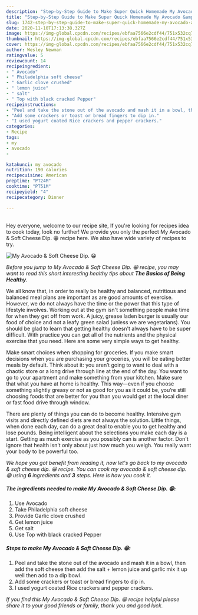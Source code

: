 ```yaml
---
description: "Step-by-Step Guide to Make Super Quick Homemade My Avocado &amp;amp; Soft Cheese Dip. 😁"
title: "Step-by-Step Guide to Make Super Quick Homemade My Avocado &amp;amp; Soft Cheese Dip. 😁"
slug: 1742-step-by-step-guide-to-make-super-quick-homemade-my-avocado-and-amp-soft-cheese-dip
date: 2020-11-10T17:13:38.327Z
image: https://img-global.cpcdn.com/recipes/ebfaa7566e2cdf44/751x532cq70/my-avocado-soft-cheese-dip-😁-recipe-main-photo.jpg
thumbnail: https://img-global.cpcdn.com/recipes/ebfaa7566e2cdf44/751x532cq70/my-avocado-soft-cheese-dip-😁-recipe-main-photo.jpg
cover: https://img-global.cpcdn.com/recipes/ebfaa7566e2cdf44/751x532cq70/my-avocado-soft-cheese-dip-😁-recipe-main-photo.jpg
author: Wesley Newman
ratingvalue: 5
reviewcount: 14
recipeingredient:
- " Avocado"
- " Philadelphia soft cheese"
- " Garlic clove crushed"
- " lemon juice"
- " salt"
- " Top with black cracked Pepper"
recipeinstructions:
- "Peel and take the stone out of the avocado and mash it in a bowl, then add the soft cheese then add the salt + lemon juice and garlic mix it up well then add to a dip bowl."
- "Add some crackers or toast or bread fingers to dip in."
- "I used yogurt coated Rice crackers and pepper crackers."
categories:
- Recipe
tags:
- my
- avocado
- 

katakunci: my avocado  
nutrition: 190 calories
recipecuisine: American
preptime: "PT24M"
cooktime: "PT51M"
recipeyield: "4"
recipecategory: Dinner

---
```

<br>
Hey everyone, welcome to our recipe site, If you're looking for recipes idea to cook today, look no further! We provide you only the perfect My Avocado &amp; Soft Cheese Dip. 😁 recipe here. We also have wide variety of recipes to try.
<br>


![My Avocado &amp; Soft Cheese Dip. 😁](https://img-global.cpcdn.com/recipes/ebfaa7566e2cdf44/751x532cq70/my-avocado-soft-cheese-dip-😁-recipe-main-photo.jpg)

<i>Before you jump to My Avocado &amp; Soft Cheese Dip. 😁 recipe, you may want to read this short interesting healthy tips about <strong>The Basics of Being Healthy</strong>.</i>

We all know that, in order to really be healthy and balanced, nutritious and balanced meal plans are important as are good amounts of exercise. However, we do not always have the time or the power that this type of lifestyle involves. Working out at the gym isn't something people make time for when they get off from work. A juicy, grease laden burger is usually our food of choice and not a leafy green salad (unless we are vegetarians). You should be glad to learn that getting healthy doesn't always have to be super difficult. With practice you can get all of the nutrients and the physical exercise that you need. Here are some very simple ways to get healthy.

Make smart choices when shopping for groceries. If you make smart decisions when you are purchasing your groceries, you will be eating better meals by default. Think about it: you aren’t going to want to deal with a chaotic store or a long drive through line at the end of the day. You want to go to your apartment and make something from your kitchen. Make sure that what you have at home is healthy. This way—even if you choose something slightly greasy or not as good for you as it could be, you’re still choosing foods that are better for you than you would get at the local diner or fast food drive through window.

There are plenty of things you can do to become healthy. Intensive gym visits and directly defined diets are not always the solution. Little things, when done each day, can do a great deal to enable you to get healthy and lose pounds. Being intelligent about the selections you make each day is a start. Getting as much exercise as you possibly can is another factor. Don't ignore that health isn't only about just how much you weigh. You really want your body to be powerful too. 


<i>We hope you got benefit from reading it, now let's go back to my avocado &amp; soft cheese dip. 😁 recipe. You can cook my avocado &amp; soft cheese dip. 😁 using <strong>6</strong> ingredients and <strong>3</strong> steps. Here is how you cook it.
</i>

##### The ingredients needed to make My Avocado &amp; Soft Cheese Dip. 😁:

1. Use  Avocado
1. Take  Philadelphia soft cheese
1. Provide  Garlic clove crushed
1. Get  lemon juice
1. Get  salt
1. Use  Top with black cracked Pepper


##### Steps to make My Avocado &amp; Soft Cheese Dip. 😁:

1. Peel and take the stone out of the avocado and mash it in a bowl, then add the soft cheese then add the salt + lemon juice and garlic mix it up well then add to a dip bowl.
1. Add some crackers or toast or bread fingers to dip in.
1. I used yogurt coated Rice crackers and pepper crackers.


<i>If you find this My Avocado &amp; Soft Cheese Dip. 😁 recipe helpful please share it to your good friends or family, thank you and good luck.</i>
